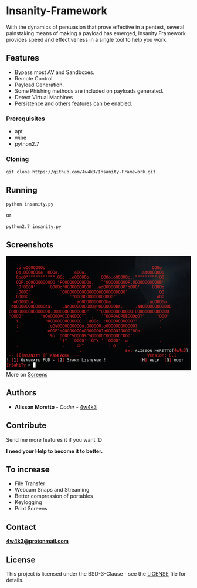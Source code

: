 # Insanity-Framework
With the dynamics of persuasion that prove effective in a pentest, several painstaking means of making a payload has emerged, Insanity Framework provides speed and effectiveness in a single tool to help you work.

## Features 

- Bypass most AV and Sandboxes.
- Remote Control.
- Payload Generation.
- Some Phishing methods are included on payloads generated.
- Detect Virtual Machines
- Persistence and others features can be enabled.

### Prerequisites

* apt
* wine
* python2.7

### Cloning
```
git clone https://github.com/4w4k3/Insanity-Framework.git
```

## Running
```
python insanity.py
```
or
```
python2.7 insanity.py
```

## Screenshots
![Shot](https://github.com/4w4k3/Insanity-Framework/blob/master/Screens/shot.png)
More on [Screens](Screens)
## Authors

* **Alisson Moretto** - *Coder* - [4w4k3](https://github.com/4w4k3)

## Contribute
Send me more features it if you want :D

**I need your Help to become it to better.**

## To increase
- File Transfer
- Webcam Snaps and Streaming
- Better compression of portables
- Keylogging
- Print Screens

## Contact
**4w4k3@protonmail.com**

## License

This project is licensed under the BSD-3-Clause - see the [LICENSE](LICENSE) file for details.

